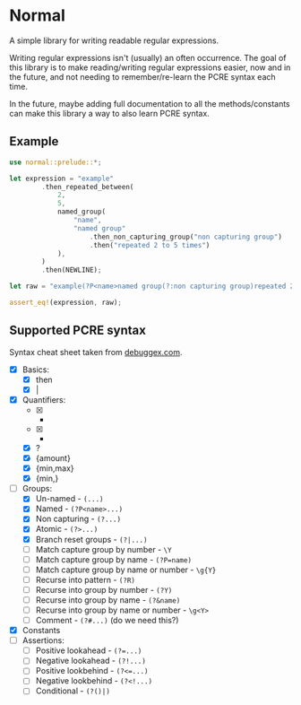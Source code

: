 # Normal

A simple library for writing readable regular expressions.

Writing regular expressions isn't (usually) an often occurrence. The goal of this library
is to make reading/writing regular expressions easier, now and in the future, and not needing to remember/re-learn the PCRE syntax each time.

In the future, maybe adding full documentation to all the methods/constants can make this
library a way to also learn PCRE syntax.

## Example

```rs
use normal::prelude::*;

let expression = "example"
        .then_repeated_between(
            2,
            5,
            named_group(
                "name",
                "named group"
                    .then_non_capturing_group("non capturing group")
                    .then("repeated 2 to 5 times")
            ),
        )
        .then(NEWLINE);

let raw = "example(?P<name>named group(?:non capturing group)repeated 2 to 5 times){2,5}\\n";

assert_eq!(expression, raw);
```

## Supported PCRE syntax

Syntax cheat sheet taken from [debuggex.com](https://www.debuggex.com/cheatsheet/regex/pcre).

- [x] Basics:
  - [x] then
  - [x] |
- [x] Quantifiers:
  - [x] *
  - [x] +
  - [x] ?
  - [x] {amount}
  - [x] {min,max}
  - [x] {min,}
- [ ] Groups:
  - [x] Un-named - `(...)`
  - [x] Named - `(?P<name>...)`
  - [x] Non capturing - `(?...)`
  - [x] Atomic - `(?>...)`
  - [x] Branch reset groups - `(?|...)`
  - [ ] Match capture group by number - `\Y`
  - [ ] Match capture group by name - `(?P=name)`
  - [ ] Match capture group by name or number - `\g{Y}`
  - [ ] Recurse into pattern - `(?R)`
  - [ ] Recurse into group by number - `(?Y)`
  - [ ] Recurse into group by name - `(?&name)`
  - [ ] Recurse into group by name or number - `\g<Y>`
  - [ ] Comment - `(?#...)` (do we need this?)
- [x] Constants
- [ ] Assertions:
  - [ ] Positive lookahead - `(?=...)`
  - [ ] Negative lookahead - `(?!...)`
  - [ ] Positive lookbehind - `(?<=...)`
  - [ ] Negative lookbehind - `(?<!...)`
  - [ ] Conditional - `(?()|)`
